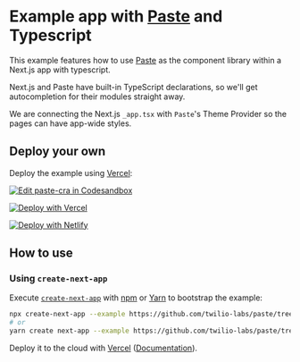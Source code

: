 # Example app with [Paste](https://paste.twilio.design) and Typescript

This example features how to use [Paste](https://paste.twilio.design) as the component library within a Next.js app with typescript.

Next.js and Paste have built-in TypeScript declarations, so we'll get autocompletion for their modules straight away.

We are connecting the Next.js `_app.tsx` with `Paste`'s Theme Provider so the pages can have app-wide styles.

## Deploy your own

Deploy the example using [Vercel](https://vercel.com):

[![Edit paste-cra in Codesandbox](https://codesandbox.io/static/img/play-codesandbox.svg)](https://githubbox.com/dsmwong/my1st-paste-app)

[![Deploy with Vercel](https://vercel.com/button)](https://vercel.com/import/project?template=https://github.com/twilio-labs/dsmwong/my1st-paste-app)

[![Deploy with Netlify](https://www.netlify.com/img/deploy/button.svg)](https://app.netlify.com/start/deploy?repository=https://github.com/dsmwong/my1st-paste-app)

## How to use

### Using `create-next-app`

Execute [`create-next-app`](https://github.com/vercel/next.js/tree/canary/packages/create-next-app) with [npm](https://docs.npmjs.com/cli/init) or [Yarn](https://yarnpkg.com/lang/en/docs/cli/create/) to bootstrap the example:

```bash
npx create-next-app --example https://github.com/twilio-labs/paste/tree/main/packages/paste-nextjs-template my-paste-app
# or
yarn create next-app --example https://github.com/twilio-labs/paste/tree/main/packages/paste-nextjs-template my-paste-app
```

Deploy it to the cloud with [Vercel](https://vercel.com/import?filter=next.js&utm_source=github&utm_medium=readme&utm_campaign=next-example) ([Documentation](https://nextjs.org/docs/deployment)).
